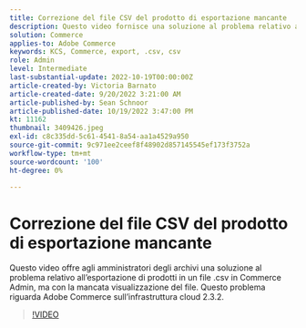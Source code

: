 ```yaml
---
title: Correzione del file CSV del prodotto di esportazione mancante
description: Questo video fornisce una soluzione al problema relativo al tentativo di esportazione di prodotti in un file .csv in Commerce Admin, ma il file non viene visualizzato. Questo problema riguarda Adobe Commerce sull’infrastruttura cloud 2.3.2.A chi serve questo video? - Conservare in frigorifero
solution: Commerce
applies-to: Adobe Commerce
keywords: KCS, Commerce, export, .csv, csv
role: Admin
level: Intermediate
last-substantial-update: 2022-10-19T00:00:00Z
article-created-by: Victoria Barnato
article-created-date: 9/20/2022 3:21:00 AM
article-published-by: Sean Schnoor
article-published-date: 10/19/2022 3:47:00 PM
kt: 11162
thumbnail: 3409426.jpeg
exl-id: c8c335dd-5c61-4541-8a54-aa1a4529a950
source-git-commit: 9c971ee2ceef8f48902d857145545ef173f3752a
workflow-type: tm+mt
source-wordcount: '100'
ht-degree: 0%

---
```


# Correzione del file CSV del prodotto di esportazione mancante

Questo video offre agli amministratori degli archivi una soluzione al problema relativo all’esportazione di prodotti in un file .csv in Commerce Admin, ma con la mancata visualizzazione del file. Questo problema riguarda Adobe Commerce sull’infrastruttura cloud 2.3.2.


>[!VIDEO](https://video.tv.adobe.com/v/3409426/?quality=12&learn=on)
